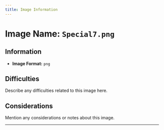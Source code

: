 ```yaml
---
title: Image Information
---
```


# Image Name: `Special7.png`

## Information

- **Image Format:** `png`

## Difficulties

Describe any difficulties related to this image here.

## Considerations

Mention any considerations or notes about this image.

---
